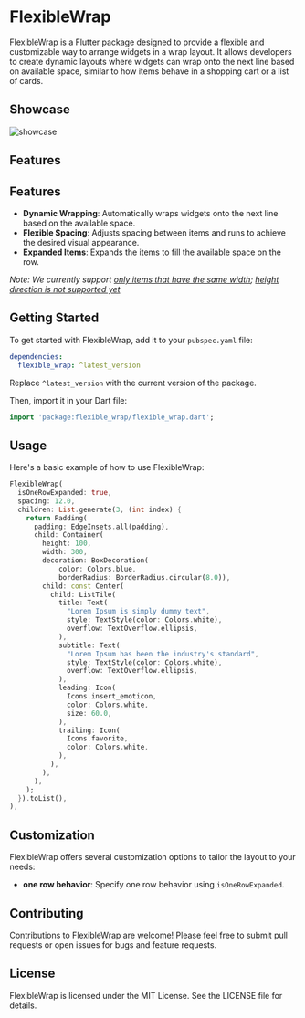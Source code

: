 # FlexibleWrap

FlexibleWrap is a Flutter package designed to provide a flexible and customizable way to arrange widgets in a wrap layout. It allows developers to create dynamic layouts where widgets can wrap onto the next line based on available space, similar to how items behave in a shopping cart or a list of cards.

## Showcase

![showcase](https://github.com/bixat/flexible_wrap/blob/main/showcase.gif?raw=true)

## Features

## Features

- **Dynamic Wrapping**: Automatically wraps widgets onto the next line based on the available space.
- **Flexible Spacing**: Adjusts spacing between items and runs to achieve the desired visual appearance.
- **Expanded Items**: Expands the items to fill the available space on the row.

_Note: We currently support [only items that have the same width](https://github.com/bixat/flexible_wrap/issues/10); [height direction is not supported yet](https://github.com/bixat/flexible_wrap/issues/11)_

## Getting Started

To get started with FlexibleWrap, add it to your `pubspec.yaml` file:

```yaml
dependencies:
  flexible_wrap: ^latest_version
```

Replace `^latest_version` with the current version of the package.

Then, import it in your Dart file:

```dart
import 'package:flexible_wrap/flexible_wrap.dart';
```

## Usage

Here's a basic example of how to use FlexibleWrap:

```dart
FlexibleWrap(
  isOneRowExpanded: true,
  spacing: 12.0,
  children: List.generate(3, (int index) {
    return Padding(
      padding: EdgeInsets.all(padding),
      child: Container(
        height: 100,
        width: 300,
        decoration: BoxDecoration(
            color: Colors.blue,
            borderRadius: BorderRadius.circular(8.0)),
        child: const Center(
          child: ListTile(
            title: Text(
              "Lorem Ipsum is simply dummy text",
              style: TextStyle(color: Colors.white),
              overflow: TextOverflow.ellipsis,
            ),
            subtitle: Text(
              "Lorem Ipsum has been the industry's standard",
              style: TextStyle(color: Colors.white),
              overflow: TextOverflow.ellipsis,
            ),
            leading: Icon(
              Icons.insert_emoticon,
              color: Colors.white,
              size: 60.0,
            ),
            trailing: Icon(
              Icons.favorite,
              color: Colors.white,
            ),
          ),
        ),
      ),
    );
  }).toList(),
),
```

## Customization

FlexibleWrap offers several customization options to tailor the layout to your needs:

- **one row behavior**: Specify one row behavior using `isOneRowExpanded`.

## Contributing

Contributions to FlexibleWrap are welcome! Please feel free to submit pull requests or open issues for bugs and feature requests.

## License

FlexibleWrap is licensed under the MIT License. See the LICENSE file for details.
